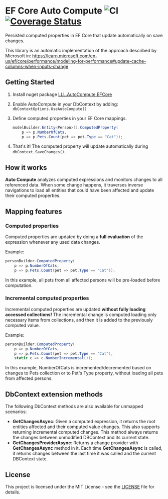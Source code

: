 # EF Core Auto Compute ![CI](https://github.com/lucaslorentz/auto-compute/workflows/CI/badge.svg) [![Coverage Status](https://coveralls.io/repos/github/lucaslorentz/auto-compute/badge.svg)](https://coveralls.io/github/lucaslorentz/auto-compute)

Persisted computed properties in EF Core that update automatically on save changes.

This library is an automatic implementation of the approach described by Microsoft in: https://learn.microsoft.com/en-us/ef/core/performance/modeling-for-performance#update-cache-columns-when-inputs-change

## Getting Started

1. Install nuget package [LLL.AutoCompute.EFCore](https://www.nuget.org/packages/LLL.AutoCompute.EFCore)

2. Enable AutoCompute in your DbContext by adding: `dbContextOptions.UseAutoCompute()`

3. Define computed properties in your EF Core mappings.
    ```csharp
    modelBuilder.Entity<Person>().ComputedProperty(
        p => p.NumberOfCats,
        p => p.Pets.Count(pet => pet.Type == "Cat"));
    ```

4. That's it! The computed property will update automatically during `dbContext.SaveChanges()`.

## How it works

**Auto Compute** analyzes computed expressions and monitors changes to all referenced data. When some change happens, it traverses inverse navigations to load all entities that could have been affected and update their computed properties.

## Mapping features

### Computed properties

Computed properties are updated by doing a **full evaluation** of the expression whenever any used data changes.

Example:
```csharp
personBuilder.ComputedProperty(
    p => p.NumberOfCats,
    p => p.Pets.Count(pet => pet.Type == "Cat"));
```
In this example, all pets from all affected persons will be pre-loaded before computation.

### Incremental computed properties

Incremental computed properties are updated **without fully loading accessed collections!** The incremental change is computed loading only necessary items from collections, and then it is added to the previously computed value.

Example:
```csharp
personBuilder.ComputedProperty(
    p => p.NumberOfCats,
    p => p.Pets.Count(pet => pet.Type == "Cat"),
    static c => c.NumberIncremental());
```
In this example, NumberOfCats is incremented/decremented based on changes to Pets collection or to Pet's Type property, without loading all pets from affected persons.

## DbContext extension methods

The following DbContext methods are also available for unmapped scenarios:
- **GetChangesAsync**: Given a computed expression, it returns the root entities affected and their computed value changes. This also supports returning incremental computed changes. This method always returns the changes between unmodified DBContext and its current state.
- **GetChangesProviderAsync**: Returns a change provider with **GetChangesAsync** method in it. Each time **GetChangesAsync** is called, it returns changes between the last time it was called and the current DBContext state.

## License
This project is licensed under the MIT License - see the [LICENSE](LICENSE) file for details.
